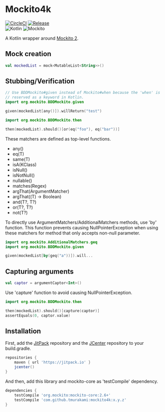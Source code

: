 # Mockito4k

[![CircleCI](https://circleci.com/gh/tmurakami/mockito4k.svg?style=shield)](https://circleci.com/gh/tmurakami/mockito4k)
[![Release](https://jitpack.io/v/tmurakami/mockito4k.svg)](https://jitpack.io/#tmurakami/mockito4k)  
![Kotlin](https://img.shields.io/badge/Kotlin-1.0.6%2B-blue.svg)
![Mockito](https://img.shields.io/badge/Mockito-2.6%2B-blue.svg)

A Kotlin wrapper around [Mockito 2](http://site.mockito.org/).

## Mock creation

```kotlin
val mockedList = mock<MutableList<String>>()
```

## Stubbing/Verification

```kotlin
// Use BDDMockito#given instead of Mockito#when because the 'when' is
// reserved as a keyword in Kotlin.
import org.mockito.BDDMockito.given

given(mockedList[any()]).willReturn("test")
```
```kotlin
import org.mockito.BDDMockito.then

then(mockedList).should()[or(eq("foo"), eq("bar"))]
```

These matchers are defined as top-level functions.
- any()
- eq(T)
- same(T)
- isA(KClass<T>)
- isNull()
- isNotNull()
- nullable()
- matches(Regex)
- argThat(ArgumentMatcher<T>)
- argThat((T) -> Boolean)
- and(T?, T?)
- or(T?, T?)
- not(T?)

To directly use ArgumentMatchers/AdditionalMatchers methods, use 'by' function.
This function prevents causing NullPointerException when using these matchers for method that only accepts non-null parameter.
```kotlin
import org.mockito.AdditionalMatchers.geq
import org.mockito.BDDMockito.given

given(mockedList[by(geq("a"))]).will...
```

## Capturing arguments

```kotlin
val captor = argumentCaptor<Int>()
```

Use 'capture' function to avoid causing NullPointerException.
```kotlin
import org.mockito.BDDMockito.then

then(mockedList).should()[capture(captor)]
assertEquals(0, captor.value)
```

## Installation

First, add the [JitPack](https://jitpack.io/) repository and the [JCenter](https://bintray.com/bintray/jcenter) repository to your build.gradle.
```groovy
repositories {
    maven { url 'https://jitpack.io' }
    jcenter()
}
```

And then, add this library and mockito-core as 'testCompile' dependency.
```groovy
dependencies {
    testCompile 'org.mockito:mockito-core:2.6+'
    testCompile 'com.github.tmurakami:mockito4k:x.y.z'
}
```
